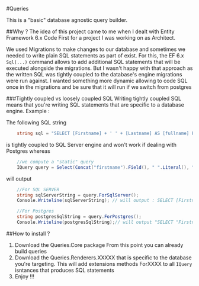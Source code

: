 #Queries

This is a "basic" database agnostic query builder.

##Why ?
The idea of this project came to me when I dealt with Entity Framework 6.x Code First for a project I was working on as Architect.

We used Migrations to make changes to our database and sometimes we needed to write plain SQL statements as part of exist.
For this, the EF 6.x <code>Sql(...)</code> command allows to add additional SQL statements that will be executed alongside the migrations. But I wasn't happy with that approach as the written SQL was tightly coupled to the database's engine migrations were run against. 
I wanted something more dynamic allowing to code SQL once in the migrations and be sure that it will run if we switch from postgres

###Tightly coupled vs loosely coupled SQL
Writing tightly coupled SQL means that you're writing SQL statements that are specific to a database engine.
Example : 

The following SQL string

```csharp
    string sql = "SELECT [Firstname] + ' ' + [Lastname] AS [fullname] FROM [members]"
```
is tightly coupled to SQL Server engine and won't work if dealing with Postgres whereas
```csharp
    //we compute a "static" query
    IQuery query = Select(Concat("firstname").Field(), " ".Literal(), "lastname".Field()).From("members");
```
 will output
 
```csharp
    //For SQL SERVER
    string sqlServerString = query.ForSqlServer();
    Console.Writeline(sqlServerString); // will output : SELECT [Firstname] + ' ' + [Lastname] AS [fullname] FROM [members]
```
```csharp
    //For Postgres
    string postgresSqlString = query.ForPostgres(); 
    Console.Writeline(postgresSqlString);// will output "SELECT "Firstname" + ' ' + "Lastname" "fullname" FROM "members"
```

##How to install ?

1.  Download the Queries.Core package
    From this point you can already build queries
2.  Download the Queries.Renderers.XXXXX that is specific to the database you're targeting.
    This will add extensions methods ForXXXX to all <code>IQuery</code> isntances that produces SQL statements
3.  Enjoy !!!
    
